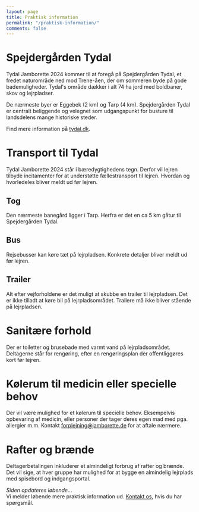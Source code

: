 ```yaml
---
layout: page
title: Praktisk information
permalink: "/praktisk-information/"
comments: false
---
```


# Spejdergården Tydal
Tydal Jamborette 2024 kommer til at foregå på Spejdergården Tydal, et fredet naturområde ned mod Trene-åen, der om sommeren byde på gode bademuligheder. Tydal's område dækker i alt 74 ha jord med boldbaner, skov og lejrpladser.

De nærmeste byer er Eggebek (2 km) og Tarp (4 km). Spejdergården Tydal er centralt beliggende og velegnet som udgangspunkt for busture til landsdelens mange historiske steder. 

Find mere information på [tydal.dk](https://tydal.dk/).

# Transport til Tydal
Tydal Jamborette 2024 står i bæredygtighedens tegn. Derfor vil lejren tilbyde incitamenter for at understøtte fællestransport til lejren. Hvordan og hvorledeles bliver meldt ud før lejren.

## Tog
Den nærmeste banegård ligger i Tarp. Herfra er det en ca 5 km gåtur til Spejdergården Tydal.

## Bus
Rejsebusser kan køre tæt på lejrpladsen. Konkrete detaljer bliver meldt ud før lejren.

## Trailer
Alt efter vejforholdene er det muligt at skubbe en trailer til lejrpladsen. Det er ikke tilladt at køre bil på lejrpladsområdet. Trailere må ikke bliver stående på lejrpladsen.

# Sanitære forhold
Der er toiletter og brusebade med varmt vand på lejrpladsområdet. Deltagerne står for rengøring, efter en rengøringsplan der offentliggøres kort før lejren.

# Kølerum til medicin eller specielle behov
Der vil være mulighed for et kølerum til specielle behov. Eksempelvis opbevaring af medicin, eller personer der tager deres egen mad med pga. allergier m.m.
Kontakt [forplejning@jamborette.de](mailto:forplejning@jamborette.de) for at aftale nærmere.

# Rafter og brænde
Deltagerbetalingen inkluderer et almindeligt forbrug af rafter og brænde. Det vil sige, at hver gruppe har mulighed for at bygge en almindelig lejrplads med spisebord og indgangsportal.

<div class="jumbotron">
<i>Siden opdateres løbende...</i>
<br>
Vi melder løbende mere praktisk information ud. <a href="/kontakt/">Kontakt os</a>, hvis du har spørgsmål.
</div>